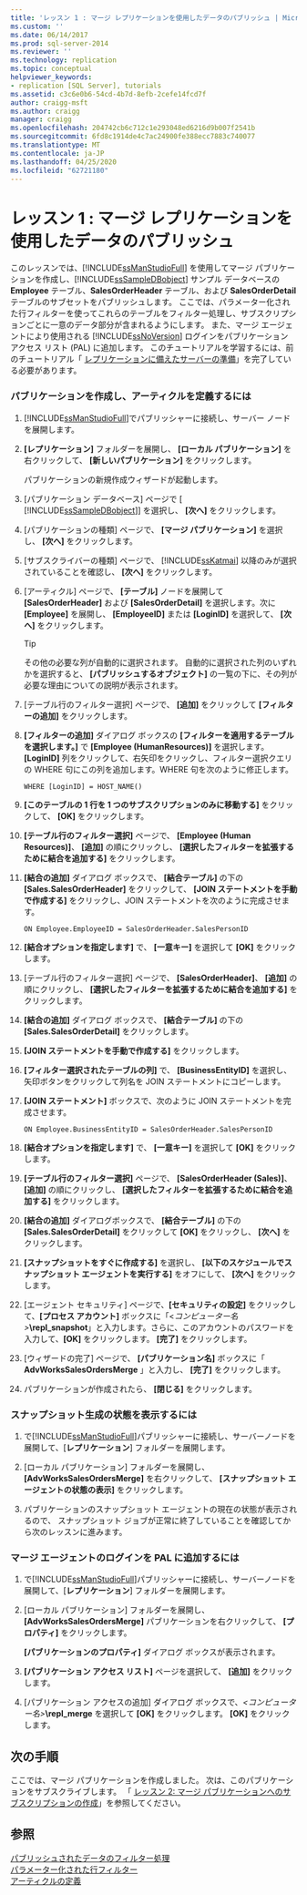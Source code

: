 ```yaml
---
title: 'レッスン 1 : マージ レプリケーションを使用したデータのパブリッシュ | Microsoft Docs'
ms.custom: ''
ms.date: 06/14/2017
ms.prod: sql-server-2014
ms.reviewer: ''
ms.technology: replication
ms.topic: conceptual
helpviewer_keywords:
- replication [SQL Server], tutorials
ms.assetid: c3c6e0b6-54cd-4b7d-8efb-2cefe14fcd7f
author: craigg-msft
ms.author: craigg
manager: craigg
ms.openlocfilehash: 204742cb6c712c1e293048ed6216d9b007f2541b
ms.sourcegitcommit: 6fd8c1914de4c7ac24900fe388ecc7883c740077
ms.translationtype: MT
ms.contentlocale: ja-JP
ms.lasthandoff: 04/25/2020
ms.locfileid: "62721180"
---
```

# <a name="lesson-1-publishing-data-using-merge-replication"></a>レッスン 1 : マージ レプリケーションを使用したデータのパブリッシュ
   このレッスンでは、[!INCLUDE[ssManStudioFull](../../includes/ssmanstudiofull-md.md)] を使用してマージ パブリケーションを作成し、[!INCLUDE[ssSampleDBobject](../../includes/sssampledbobject-md.md)] サンプル データベースの **Employee** テーブル、**SalesOrderHeader** テーブル、および **SalesOrderDetail** テーブルのサブセットをパブリッシュします。 ここでは、パラメーター化された行フィルターを使ってこれらのテーブルをフィルター処理し、サブスクリプションごとに一意のデータ部分が含まれるようにします。 また、マージ エージェントにより使用される [!INCLUDE[ssNoVersion](../../includes/ssnoversion-md.md)] ログインをパブリケーション アクセス リスト (PAL) に追加します。 このチュートリアルを学習するには、前のチュートリアル「 [レプリケーションに備えたサーバーの準備](tutorial-preparing-the-server-for-replication.md)」を完了している必要があります。  
  
### <a name="to-create-a-publication-and-define-articles"></a>パブリケーションを作成し、アーティクルを定義するには  
  
1.  [!INCLUDE[ssManStudioFull](../../includes/ssmanstudiofull-md.md)]でパブリッシャーに接続し、サーバー ノードを展開します。  
  
2.  **[レプリケーション]** フォルダーを展開し、 **[ローカル パブリケーション]** を右クリックして、 **[新しいパブリケーション]** をクリックします。  
  
     パブリケーションの新規作成ウィザードが起動します。  
  
3.  [パブリケーション データベース] ページで [ [!INCLUDE[ssSampleDBobject](../../includes/sssampledbobject-md.md)]] を選択し、 **[次へ]** をクリックします。  
  
4.  [パブリケーションの種類] ページで、 **[マージ パブリケーション]** を選択し、 **[次へ]** をクリックします。  
  
5.  [サブスクライバーの種類] ページで、 [!INCLUDE[ssKatmai](../../includes/sskatmai-md.md)] 以降のみが選択されていることを確認し、 **[次へ]** をクリックします。  
  
6.  [アーティクル] ページで、 **[テーブル]** ノードを展開して **[SalesOrderHeader]** および **[SalesOrderDetail]** を選択します。次に **[Employee]** を展開し、 **[EmployeeID]** または **[LoginID]** を選択して、 **[次へ]** をクリックします。  
  
    > [!TIP]  
    >  その他の必要な列が自動的に選択されます。 自動的に選択された列のいずれかを選択すると、 **[パブリッシュするオブジェクト]** の一覧の下に、その列が必要な理由についての説明が表示されます。  
  
7.  [テーブル行のフィルター選択] ページで、 **[追加]** をクリックして **[フィルターの追加]** をクリックします。  
  
8.  **[フィルターの追加]** ダイアログ ボックスの **[フィルターを適用するテーブルを選択します。]** で **[Employee (HumanResources)]** を選択します。 **[LoginID]** 列をクリックして、右矢印をクリックし、フィルター選択クエリの WHERE 句にこの列を追加します。WHERE 句を次のように修正します。  
  
    ```  
    WHERE [LoginID] = HOST_NAME()  
    ```  
  
9. **[このテーブルの 1 行を 1 つのサブスクリプションのみに移動する]** をクリックして、 **[OK]** をクリックします。  
  
10. **[テーブル行のフィルター選択]** ページで、 **[Employee (Human Resources)]**、 **[追加]** の順にクリックし、 **[選択したフィルターを拡張するために結合を追加する]** をクリックします。  
  
11. **[結合の追加]** ダイアログ ボックスで、 **[結合テーブル]** の下の **[Sales.SalesOrderHeader]** をクリックして、 **[JOIN ステートメントを手動で作成する]** をクリックし、JOIN ステートメントを次のように完成させます。  
  
    ```  
    ON Employee.EmployeeID = SalesOrderHeader.SalesPersonID  
    ```  
  
12. **[結合オプションを指定します]** で、 **[一意キー]** を選択して **[OK]** をクリックします。  
  
13. [テーブル行のフィルター選択] ページで、 **[SalesOrderHeader]**、 **[追加]** の順にクリックし、 **[選択したフィルターを拡張するために結合を追加する]** をクリックします。  
  
14. **[結合の追加]** ダイアログ ボックスで、 **[結合テーブル]** の下の **[Sales.SalesOrderDetail]** をクリックします。  
  
15. **[JOIN ステートメントを手動で作成する]** をクリックします。  
  
16. **[フィルター選択されたテーブルの列]** で、 **[BusinessEntityID]** を選択し、矢印ボタンをクリックして列名を JOIN ステートメントにコピーします。  
  
17. **[JOIN ステートメント]** ボックスで、次のように JOIN ステートメントを完成させます。  
  
    ```  
    ON Employee.BusinessEntityID = SalesOrderHeader.SalesPersonID  
    ```  
  
18. **[結合オプションを指定します]** で、 **[一意キー]** を選択して **[OK]** をクリックします。  
  
19. **[テーブル行のフィルター選択]** ページで、 **[SalesOrderHeader (Sales)]**、 **[追加]** の順にクリックし、 **[選択したフィルターを拡張するために結合を追加する]** をクリックします。  
  
20. **[結合の追加]** ダイアログボックスで、 **[結合テーブル]** の下の **[Sales.SalesOrderDetail]** をクリックして **[OK]** をクリックし、 **[次へ]** をクリックします。  
  
21. **[スナップショットをすぐに作成する]** を選択し、 **[以下のスケジュールでスナップショット エージェントを実行する]** をオフにして、 **[次へ]** をクリックします。  
  
22. [エージェント セキュリティ] ページで、**[セキュリティの設定]** をクリックして、**[プロセス アカウント]** ボックスに「\<_コンピューター名>_**\repl_snapshot**」と入力します。さらに、このアカウントのパスワードを入力して、**[OK]** をクリックします。 **[完了]** をクリックします。  
  
23. [ウィザードの完了] ページで、 **[パブリケーション名]** ボックスに「 **AdvWorksSalesOrdersMerge** 」と入力し、 **[完了]** をクリックします。  
  
24. パブリケーションが作成されたら、 **[閉じる]** をクリックします。  
  
### <a name="to-view-the-status-of-snapshot-generation"></a>スナップショット生成の状態を表示するには  
  
1.  で[!INCLUDE[ssManStudioFull](../../includes/ssmanstudiofull-md.md)]パブリッシャーに接続し、サーバーノードを展開して、[**レプリケーション**] フォルダーを展開します。  
  
2.  [ローカル パブリケーション] フォルダーを展開し、 **[AdvWorksSalesOrdersMerge]** を右クリックして、 **[スナップショット エージェントの状態の表示]** をクリックします。  
  
3.  パブリケーションのスナップショット エージェントの現在の状態が表示されるので、 スナップショット ジョブが正常に終了していることを確認してから次のレッスンに進みます。  
  
### <a name="to-add-the-merge-agent-login-to-the-pal"></a>マージ エージェントのログインを PAL に追加するには  
  
1.  で[!INCLUDE[ssManStudioFull](../../includes/ssmanstudiofull-md.md)]パブリッシャーに接続し、サーバーノードを展開して、[**レプリケーション**] フォルダーを展開します。  
  
2.  [ローカル パブリケーション] フォルダーを展開し、 **[AdvWorksSalesOrdersMerge]** パブリケーションを右クリックして、 **[プロパティ]** をクリックします。  
  
     **[パブリケーションのプロパティ]** ダイアログ ボックスが表示されます。  
  
3.  **[パブリケーション アクセス リスト]** ページを選択して、 **[追加]** をクリックします。  
  
4.  [パブリケーション アクセスの追加] ダイアログ ボックスで、_<コンピューター名>_**\repl_merge** を選択して **[OK]** をクリックします。 **[OK]** をクリックします。  
  
## <a name="next-steps"></a>次の手順  
 ここでは、マージ パブリケーションを作成しました。 次は、このパブリケーションをサブスクライブします。 「 [レッスン 2: マージ パブリケーションへのサブスクリプションの作成](lesson-2-creating-a-subscription-to-the-merge-publication.md)」を参照してください。  
  
## <a name="see-also"></a>参照  
 [パブリッシュされたデータのフィルター処理](publish/filter-published-data.md)   
 [パラメーター化された行フィルター](merge/parameterized-filters-parameterized-row-filters.md)   
 [アーティクルの定義](publish/define-an-article.md)  
  
  
